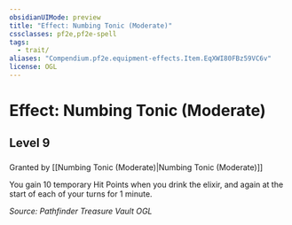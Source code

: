 ```yaml
---
obsidianUIMode: preview
title: "Effect: Numbing Tonic (Moderate)"
cssclasses: pf2e,pf2e-spell
tags:
  - trait/
aliases: "Compendium.pf2e.equipment-effects.Item.EqXWI80FBz59VC6v"
license: OGL
---
```

# Effect: Numbing Tonic (Moderate)
## Level 9
### 






Granted by [[Numbing Tonic (Moderate)|Numbing Tonic (Moderate)]]

You gain 10 temporary Hit Points when you drink the elixir, and again at the start of each of your turns for 1 minute.

*Source: Pathfinder Treasure Vault*
*OGL*